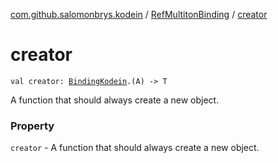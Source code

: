 [com.github.salomonbrys.kodein](../index.md) / [RefMultitonBinding](index.md) / [creator](.)

# creator

`val creator: `[`BindingKodein`](../../com.github.salomonbrys.kodein.bindings/-binding-kodein/index.md)`.(A) -> T`

A function that should always create a new object.

### Property

`creator` - A function that should always create a new object.